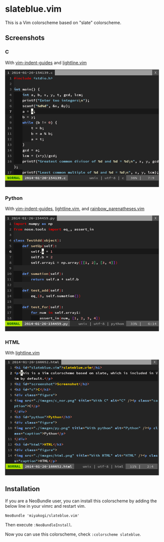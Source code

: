slateblue.vim
=============

This is a Vim colorscheme based on "slate" colorscheme.

Screenshots
-----------

### C 
With [vim-indent-guides](https://github.com/nathanaelkane/vim-indent-guides) and [lightline.vim](https://github.com/itchyny/lightline.vim)

![C](./images/c_nor.png "With C")

### Python
With [vim-indent-guides](https://github.com/nathanaelkane/vim-indent-guides), [lightline.vim](https://github.com/itchyny/lightline.vim), and [rainbow_parenatheses.vim](https://github.com/vim-scripts/rainbow_parentheses.vim)

![Python](./images/py.png "With python")

### HTML
With [lightline.vim](https://github.com/itchyny/lightline.vim)

![HTML](./images/html.png "With HTML")

Installation
------------

If you are a NeoBundle user, you can install this colorscheme by adding the below line in your vimrc and restart vim.

```vim
NeoBundle 'miyakogi/slateblue.vim'
```

Then execute `:NeoBundleInstall`.

Now you can use this colorscheme, check `:colorscheme slateblue`.
